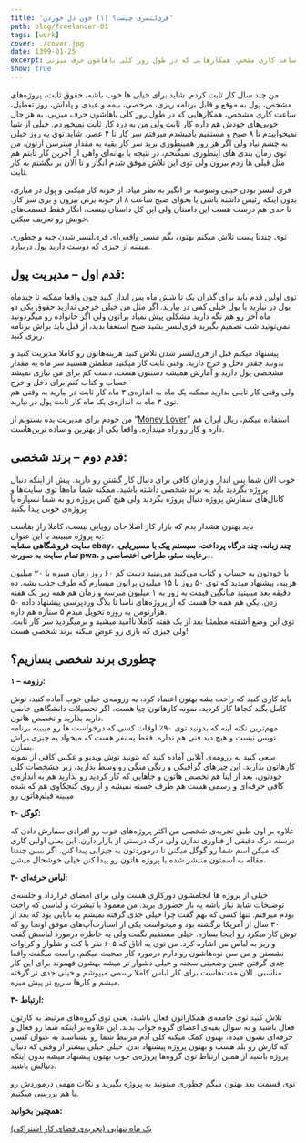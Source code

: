 ```yaml
---
title: 'فری‌لنسری چیست؟ (۱) خون دل خوردن'
path: blog/freelancer-01
tags: [work]
cover: ./cover.jpg
date: 1399-01-25
excerpt: من چند سال کار ثابت کردم. شاید برای خیلی ها خوب باشه، حقوق ثابت، پروژه‌های مشخص، پول به موقع و قابل برنامه ریزی، مرخصی، بیمه و عیدی و پاداش، روز تعطیل، ساعت کاری مشخص، همکارهایی که در طول روز کلی باهاشون حرف میزنی
show: true
---
```


من چند سال کار ثابت کردم. شاید برای خیلی ها خوب باشه، حقوق ثابت، پروژه‌های مشخص، پول به موقع و قابل برنامه ریزی، مرخصی، بیمه و عیدی و پاداش، روز تعطیل، ساعت کاری مشخص، همکارهایی که در طول روز کلی باهاشون حرف میزنی. به هر حال خوبی‌های خودش هم داره کار ثابت ولی من به درد کار ثابت نمیخوردم. خیلی از شبا نمیخوابیدم تا ۸ صبح و مستقیم پامیشدم میرفتم سر کار تا ۴ عصر. شاید توی یه روز خیلی به چشم نیاد ولی اگر هر روز همینطوری برید سر کار بقیه یه مقدار میترسن ازتون. من توی زمان بندی های اینطوری نمیگنجم، در نتیجه با بهانه‌ای واهی از آخرین کار ثابتم هم مثل قبلی ها زدم بیرون ولی توی این تلاش موفق شدم انگار و تا الان بر نگشتم به کار ثابت.

فری لنسر بودن خیلی وسوسه بر انگیز به نظر میاد. از خونه کار میکنی و پول در میاری، بدون اینکه رئیس داشته باشی یا بخوای صبح ساعت ۸ از خونه بزنی بیرون و بری سر کار. تا حدی هم درست هست این داستان ولی این کل داستان نیست، انگار فقط قسمت‌های خوبش رو تعریف میکنن.

توی چندتا پست تلاش میکنم بهتون بگم مسیر واقعی‌ای فری‌لنسر شدن چیه و چطوری میشه از چیزی که دوست دارید پول دربیارد.

## قدم اول – مدیریت پول:

توی اولین قدم باید برای گذران یک تا شش ماه پس انداز کنید چون واقعا ممکنه تا چندماه پول در نیارید یا پول خیلی کمی در بیارید. اگر مثل من خیلی خرجی ندارید حقوق یکی دو ماه آخر رو هم نگه دارید مشکلی پیش نمیاد براتون ولی اگر خانواده رو میگردونید نمی‌تونید شب تصمیم بگیرید فری‌لنسر بشید صبح استعفا بدید، از قبل باید براش برنامه ریزی کنید.

پیشنهاد میکنم قبل از فری‌لنسر شدن تلاش کنید هزینه‌هاتون رو کاملا مدیریت کنید و بدونید چقدر دخل و خرج دارید. وقتی ثابت کار میکنید مطمئن هستید سر ماه یه مقدار مشخصی پول دارید و آمارش همیشه دستتون هست، دست کم برای من نیازی نمیشد حساب و کتاب کنم برای دخل و خرج  
ولی وقتی کار ثابتی ندارید ممکنه یک ماه به اندازه‌ی ۳ ماه کار ثابت در بیارید یه وقتی هم توی ۳ ماه به اندازه‌ی یک ماه کار ثابت پول در نیارید.

من خودم برای مدیریت بده بستونم از “[Money Lover](https://play.google.com/store/apps/details?id=com.bookmark.money&hl=fa)” استفاده میکنم، ریال ایران هم داره و کار رو راه میندازه. واقعا یکی از بهترین و ساده ترین‌هاست.

## قدم دوم – برند شخصی:

خوب الان شما پس انداز و زمان کافی برای دنبال کار گشتن رو دارید. پیش از اینکه دنبال پروژه بگردید باید یه برند شخصی داشته باشید. ممکنه شما ماه‌ها توی سایت‌ها و کانال‌های سفارش پروژه دنبال پروژه بگردید ولی هیچ کس پروژه رو به شما نسپاره یا پروژه‌ی خوبی پیدا نکنید

باید بهتون هشدار بدم که بازار کار اصلا جای رویایی نیست، کاملا راز بقاست  
یه پروژه میبینید با این عنوان:  
**سایت فروشگاهی مشابه ebay، چند زبانه، چند درگاه پرداخت، سیستم پیک با مسیریابی، تمام سایت به صورت pwa، رعایت سئو، طراحی اختصاصی** و…

با خودتون یه حساب و کتاب می‌کنید می‌بینید دست کم ۶۰ روز زمان میبره با ۲۰ میلیون هزینه، پیشنهاد میدید که توی ۵۰ روز با ۱۵ میلیون براتون میسازم که طرف جذب بشه. ده دقیقه بعد میبینید میانگین قیمت به زور به ۱ میلیون میرسه و زمان هم همه زیر یک هفته زدن. یکی هم همه جا هست که از پروژه‌های ناسا تا بلاگ وردپرسی پیشنهاد داده ۵۰ هزارتومن یه روزه تحویل میدم ۵ ستاره هم داره.  
توی این وضع آشفته مطمئنا بعد از یک هفته کاملا ناامید میشید و برمیگردید سر کار ثابت. ولی چیزی که بازی رو عوض میکنه برند شخصی هست!

## چطوری برند شخصی بسازیم؟

**۱ – رزومه:**

باید کاری کنید که راحت بشه بهتون اعتماد کرد، یه رزومه‌ی خیلی خوب آماده کنید، توش کامل بگید کجاها کار کردید، نمونه کارهاتون چیا هست، اگر تحصیلات دانشگاهی خاصی دارید بذارید و تخصص هاتون.  
مهم‌ترین نکته اینه که بدونید توی ۹۰٪ اوقات کسی که درخواست ها رو میبینه برنامه نویس نیست و هیچ دید فنی هم نداره. فقط یه نفر هست که میخواد یه چیزی براش بسازن.  
سعی کنید یه رزومه‌ی آنلاین آماده کنید که بتونید توش ویدیو و عکس کافی از نمونه کارهاتون بذارید. این چیزهای گرافیکی و رنگی منگی رو وسط بذارید، زیر مشخصات کلی خودتون، بعد از اینا هم تخصص هاتون و جاهایی که کار کردید رو بذارید هم به اندازه‌ی کافی حرفه‌ای و رسمی هست هم طرف خسته نمیشه و از روی کنجکاوی هم که شده میبینه فیلم‌هاتون رو

**۲- گوگل:**

علاوه بر اون طبق تجربه‌ی شخصی من اکثر پروژه‌های خوب رو افرادی سفارش دادن که درسته درک دقیقی از فناوری ندارن ولی درک درستی از بازار دارن. این یعنی اولین کاری که میکن اسم شما رو گوگل میکنن تا درموردتون یه چیزایی پیدا کنن. اگر ببینن چندتا مقاله به اسمتون منتشر شده یا پروژه هاتون رو پیدا کنن خیلی خوشحال میشن.

**۳- لباس حرفه‌ای:**

خیلی از پروژه ها انجامشون دورکاری هست ولی برای امضای قرارداد و جلسه‌ی توضیحات شاید نیاز باشه یه بار حضوری برید. من معمولا با تیشرت و لباسی که راحت بودم میرفتم. تنها کسی که بهم گفت چرا خیلی جدی گرفته نمیشم یه بابایی بود که بعد از ۳۰ سال از آمریکا برگشته بود و میخواست یکی از استارت‌آپ‌های موفق اونجا رو که توش کار میکرد رو اینجا بسازه. خیلی مستقیم نگفت ولی یه خاطره درمورد لباسش گفت و ریز به لباس من اشاره کرد. من توی یه اتاق که ۵-۶ نفر با کت و شلوار و کراوات نشستن و من سن نوه‌هاشون رو دارم درمورد کار صحبت میکنم، راست میگفت واقعا جدی گرفتن چنین وضعیتی سخته و خیلی دشوار تر میشه بهشون فهموند برای این کار مناسبی. الان مدت‌هاست برای کار لباس کاملا رسمی میپوشم و خیلی جدی تر گرفته میشم و کارها سریع تر پیش میره.

**۴- ارتباط:**

تلاش کنید توی جامعه‌ی همکاراتون فعال باشید، یعنی توی گروه‌های مرتبط به کارتون فعال باشید و به سوال بقیه‌ی اعضای گروه جواب بدید. این علاوه بر اینکه شما رو فعال و حرفه‌ای نشون میده، بهتون کمک میکنه کلی آدم مرتبط شما رو بشناسند به عنوان کسی که کارش رو بلد هست و بهتون پروژه پیشنهاد بدن. خیلی خیلی بیشتر از وقتی که دنبال پروژه باشید از همین ارتباط توی گروه‌ها پروژه‌ی خوب بهتون پیشنهاد میشه بدون اینکه دنبالش باشید.

توی قسمت بعد بهتون میگم چطوری میتونید یه پروژه بگیرید و نکات مهمی درموردش رو با هم بررسی میکنیم.

**همچنین بخوانید:**

[یک ماه تنهایی (تجربه‌ی فضای کار اشتراکی)](/blog/30-days-alone)
